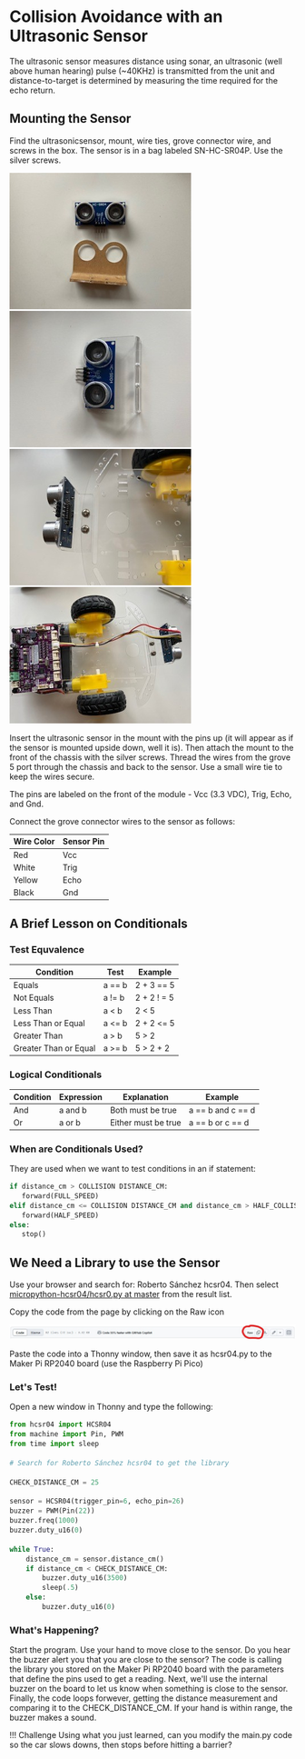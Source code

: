 # Collision Avoidance with an Ultrasonic Sensor

The ultrasonic sensor measures distance using sonar, an ultrasonic (well above human hearing) pulse (~40KHz) is transmitted from the unit and distance-to-target is determined by measuring the time required for the echo return.  

## Mounting the Sensor

Find the ultrasonicsensor, mount, wire ties, grove connector wire, and screws in the box.  The sensor is in a bag labeled SN-HC-SR04P.  Use the silver screws.

![sensor and mount](./img/sensorAndMount.jpg)![Sensor Assembly](./img/SensorAssembly.jpg)![Sensor Mounted](./img/SensorMounted.jpg)![Sensor Wired](./img/SensorWired.jpg)

Insert the ultrasonic sensor in the mount with the pins up (it will appear as if the sensor is mounted upside down, well it is).  Then attach the mount to the front of the chassis with the silver screws.  Thread the wires from the grove 5 port through the chassis and back to the sensor.  Use a small wire tie to keep the wires secure.

The pins are labeled on the front of the module - Vcc  (3.3 VDC), Trig, Echo, and Gnd.

Connect the grove connector wires to the sensor as follows:

Wire Color | Sensor Pin
---------|----------
Red | Vcc
White | Trig
Yellow | Echo
Black | Gnd

## A Brief Lesson on Conditionals

### Test Equvalence

Condition | Test | Example
----------|------|--------
Equals | a == b | 2 + 3 == 5
Not Equals | a != b | 2 + 2 ! = 5
Less Than | a < b | 2 < 5
Less Than or Equal | a <= b | 2 + 2 <= 5
Greater Than | a > b | 5 > 2
Greater Than or Equal | a >= b | 5 > 2 + 2

### Logical Conditionals

Condition | Expression | Explanation | Example
----------|------------|-------------| -------
And | a and b | Both must be true | a == b and c == d
Or | a or b | Either must be true | a == b or c == d

### When are Conditionals Used?

They are used when we want to test conditions in an if statement:

```python
if distance_cm > COLLISION DISTANCE_CM:
   forward(FULL_SPEED)
elif distance_cm <= COLLISION DISTANCE_CM and distance_cm > HALF_COLLISION_DISTANCE_CM:
   forward(HALF_SPEED)
else:
   stop()
```

## We Need a Library to use the Sensor

Use your browser and search for: Roberto Sánchez hcsr04.  Then select [micropython-hcsr04/hcsr0.py at master](https://github.com/rsc1975/micropython-hcsr04/blob/master/hcsr04.py) from the result list.

Copy the code from the page by clicking on the Raw icon

![Raw Icon](./img/githubRawCopy.jpg)

Paste the code into a Thonny window, then save it as hcsr04.py to the Maker Pi RP2040 board (use the Raspberry Pi Pico)

### Let's Test!

Open a new window in Thonny and type the following:

```python
from hcsr04 import HCSR04
from machine import Pin, PWM
from time import sleep

# Search for Roberto Sánchez hcsr04 to get the library

CHECK_DISTANCE_CM = 25

sensor = HCSR04(trigger_pin=6, echo_pin=26)
buzzer = PWM(Pin(22))
buzzer.freq(1000)
buzzer.duty_u16(0)

while True:
    distance_cm = sensor.distance_cm()
    if distance_cm < CHECK_DISTANCE_CM:
        buzzer.duty_u16(3500)
        sleep(.5)
    else: 
        buzzer.duty_u16(0)
```

### What's Happening?

Start the program.  Use your hand to move close to the sensor.  Do you hear the buzzer alert you that you are close to the sensor?  The code is calling the library you stored on the Maker Pi RP2040 board with the parameters that define the pins used to get a reading.  Next, we'll use the internal buzzer on the board to let us know when something is close to the sensor.  Finally, the code loops forwever, getting the distance measurement and comparing it to the CHECK_DISTANCE_CM.  If your hand is within range, the buzzer makes a sound.

!!! Challenge
    Using what you just learned, can you modify the main.py code so the car slows downs, then stops before hitting a barrier?
